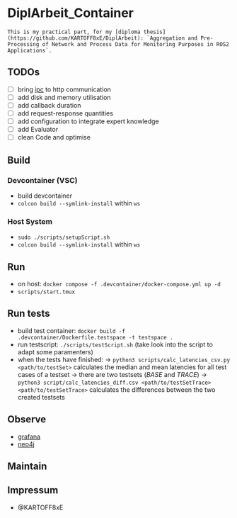 # DiplArbeit_Container

```
This is my practical part, for my [diploma thesis](https://github.com/KARTOFF8xE/DiplArbeit): `Aggregation and Pre-Processing of Network and Process Data for Monitoring Purposes in ROS2 Applications`.
```

## TODOs
- [ ] bring [ipc](https://github.com/Nummer42O/STREAM-IPC) to http communication
- [ ] add disk and memory utilisation
- [ ] add callback duration
- [ ] add request-response quantities
- [ ] add configuration to integrate expert knowledge
- [ ] add Evaluator
- [ ] clean Code and optimise

## Build
### Devcontainer (VSC)
* build devcontainer
* `colcon build --symlink-install` within `ws`

### Host System
* `sudo ./scripts/setupScript.sh`
* `colcon build --symlink-install` within `ws`


## Run
* on host: `docker compose -f .devcontainer/docker-compose.yml up -d`
* `scripts/start.tmux`


## Run tests
* build test container: `docker build -f .devcontainer/Dockerfile.testspace -t testspace .`
* run testscript: `./scripts/testScript.sh` (take look into the script to adapt some paramenters)
* when the tests have finished:
    &rarr; `python3 scripts/calc_latencies_csv.py <path/to/testSet>` calculates the median and mean latencies for all test cases of a testset
        &rarr; there are two testsets (_BASE_ and _TRACE_)
    &rarr; `python3 script/calc_latencies_diff.csv <path/to/testSetTrace> <path/to/testSetTrace>` calculates the differences between the two created testsets

## Observe
* [grafana](http://localhost:3000/)
* [neo4j](http://localhost:7474/)


## Maintain

## Impressum
* @KARTOFF8xE